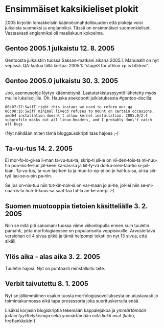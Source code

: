 # Ensimmäiset kaksikieliset plokit

2005 kirjoitin lomakkeisiin käännösmahdollisuuden että plokeja voisi julkaista
suomeksi ja englanniksi. Tässä on ensimmäiset suomenkieliset. Vastaavasti
englanniksi oli maaliskuun kokoelma.

## Gentoo 2005.1 julkaistu 12. 8. 2005

Gentoosta julkaistiin tuossa Saksan-matkani aikana 2005.1. Manuaalit on nyt
vepissä. QA-laatua tällä kertaa: 2005.1: ”stage3 for athlon xp is b0rked”.

## Gentoo 2005.0 julkaistu 30. 3. 2005

Joo, asennusohje löytyy käännettynä. Laatutarkistuspyyntö lähetetty myös muille
lukalisoijille. Öh. Hauska anekdootti julkistuksesta #gentoo-docilla:

    00:07:37:SwifT right this instant we need to reform our qa
    00:08:16:SwifT minimal livecd refuses to mount on certain occasions, amd64 installation doesn\'t allow kernel installation, 2005.0/2.4 subprofile masks out all linux-headers, and I probably don\'t catch all bugs

(Nyt nähdään miten tämä bloggausskripti taas hajoaa ;-)

## Ta‐vu‐tus 14. 2. 2005

Ei mor‐fo‐lo‐gi‐aa il‐man ta‐vu‐tus‐ta, skrip‐ti sil‐le on vii‐den‐tois‐ta
mi‐nuu‐tin pon‐nis‐te‐lun jäl‐keen ka‐sas‐sa ja liit‐ty‐vä do‐ku‐men‐taa‐tio
si‐joil‐laan. Ta‐vu‐tus, ta‐vun‐las‐ken‐ta ja muo‐to-op‐pi on jo hal‐lus‐sa,
ai‐ka siir‐tyä lau‐se‐o‐pin pa‐riin.

Se jos on‐nis‐tuu niin tut‐kin‐nok‐si on var‐maan jo ai‐he, jol‐lei niin
se‐mi‐naa‐ris‐ta huh‐ti‐kuus‐sa saat‐taa tul‐la an‐ke‐am‐pi :-)

## Suomen muotooppia tietoien käsitteliälle 3. 2. 2005

Niin se mitä piti sanomani tuossa viime viikonlopulla ennen kuin tuuletin
pamahti, jotta morfologiaessee on popularisoitu veppisivuille. Arvosteltava
versiohan oli 4 sivua pitkä ja tämä helpompi teksti on nyt 13 sivua, että
sikäli.

## Ylös aika - alas aika 3. 2. 2005

Tuuletin hajosi. Nyt on puhtaasti reinstalloitu laite.

## Verbit taivutettu 8. 1. 2005

Nyt se jälkimmäinen osakin tuosta morfologiasovelluksesta on alustavasti jo
toimintakunnossa eikä tapa prosessoria joka suorituskerralla enää.

Lisäksi korjasin blogiskriptiä tekemään kappalejakoa ja _ymmärtämään_ joitain
*tyylittelykeinoja* sekä ymmärtämään mitä _linkit_ ovat (kaho, hreflankkukin!).


